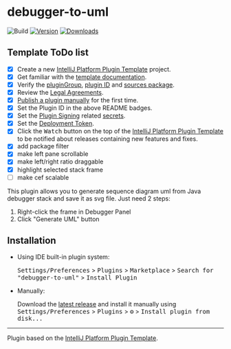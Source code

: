 # debugger-to-uml

![Build](https://github.com/kkyeer/debugger-to-uml/workflows/Build/badge.svg)
[![Version](https://img.shields.io/jetbrains/plugin/v/com.github.kkyeer.debugger.to.uml.svg)](https://plugins.jetbrains.com/plugin/PLUGIN_ID)
[![Downloads](https://img.shields.io/jetbrains/plugin/d/com.github.kkyeer.debugger.to.uml.svg)](https://plugins.jetbrains.com/plugin/PLUGIN_ID)

## Template ToDo list
- [x] Create a new [IntelliJ Platform Plugin Template][template] project.
- [x] Get familiar with the [template documentation][template].
- [x] Verify the [pluginGroup](./gradle.properties), [plugin ID](./src/main/resources/META-INF/plugin.xml) and [sources package](./src/main/kotlin).
- [x] Review the [Legal Agreements](https://plugins.jetbrains.com/docs/marketplace/legal-agreements.html?from=IJPluginTemplate).
- [x] [Publish a plugin manually](https://plugins.jetbrains.com/docs/intellij/publishing-plugin.html?from=IJPluginTemplate) for the first time.
- [x] Set the Plugin ID in the above README badges.
- [x] Set the [Plugin Signing](https://plugins.jetbrains.com/docs/intellij/plugin-signing.html?from=IJPluginTemplate) related [secrets](https://github.com/JetBrains/intellij-platform-plugin-template#environment-variables).
- [x] Set the [Deployment Token](https://plugins.jetbrains.com/docs/marketplace/plugin-upload.html?from=IJPluginTemplate).
- [x] Click the <kbd>Watch</kbd> button on the top of the [IntelliJ Platform Plugin Template][template] to be notified about releases containing new features and fixes.
- [x] add package filter
- [x] make left pane scrollable
- [x] make left/right ratio draggable
- [x] highlight selected stack frame
- [ ] make cef scalable

<!-- Plugin description -->
This plugin allows you to generate sequence diagram uml from Java debugger stack and save it as svg file.
Just need 2 steps:

1. Right-click the frame in Debugger Panel
2. Click "Generate UML" button</li>
<!-- Plugin description end -->

## Installation

- Using IDE built-in plugin system:
  
  <kbd>Settings/Preferences</kbd> > <kbd>Plugins</kbd> > <kbd>Marketplace</kbd> > <kbd>Search for "debugger-to-uml"</kbd> >
  <kbd>Install Plugin</kbd>
  
- Manually:

  Download the [latest release](https://github.com/kkyeer/debugger-to-uml/releases/latest) and install it manually using
  <kbd>Settings/Preferences</kbd> > <kbd>Plugins</kbd> > <kbd>⚙️</kbd> > <kbd>Install plugin from disk...</kbd>


---
Plugin based on the [IntelliJ Platform Plugin Template][template].

[template]: https://github.com/JetBrains/intellij-platform-plugin-template
